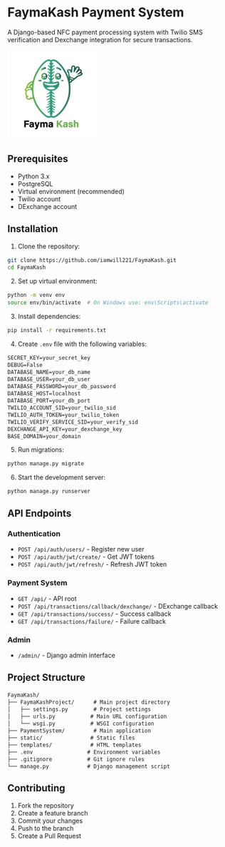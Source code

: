 # FaymaKash Payment System

A Django-based NFC payment processing system with Twilio SMS verification and Dexchange integration for secure transactions.

<img src="static/images/logo.png" alt="FaymaKash Logo" width="200" height="auto">


## Prerequisites

- Python 3.x
- PostgreSQL
- Virtual environment (recommended)
- Twilio account
- DExchange account

## Installation

1. Clone the repository:
```bash
git clone https://github.com/iamwill221/FaymaKash.git
cd FaymaKash
```

2. Set up virtual environment:
```bash
python -m venv env
source env/bin/activate  # On Windows use: env\Scripts\activate
```

3. Install dependencies:
```bash
pip install -r requirements.txt
```

4. Create `.env` file with the following variables:
```
SECRET_KEY=your_secret_key
DEBUG=False
DATABASE_NAME=your_db_name
DATABASE_USER=your_db_user
DATABASE_PASSWORD=your_db_password
DATABASE_HOST=localhost
DATABASE_PORT=your_db_port
TWILIO_ACCOUNT_SID=your_twilio_sid
TWILIO_AUTH_TOKEN=your_twilio_token
TWILIO_VERIFY_SERVICE_SID=your_verify_sid
DEXCHANGE_API_KEY=your_dexchange_key
BASE_DOMAIN=your_domain
```

5. Run migrations:
```bash
python manage.py migrate
```

6. Start the development server:
```bash
python manage.py runserver
```

## API Endpoints

### Authentication
- `POST /api/auth/users/` - Register new user
- `POST /api/auth/jwt/create/` - Get JWT tokens
- `POST /api/auth/jwt/refresh/` - Refresh JWT token

### Payment System
- `GET /api/` - API root
- `POST /api/transactions/callback/dexchange/` - DExchange callback
- `GET /api/transactions/success/` - Success callback
- `GET /api/transactions/failure/` - Failure callback

### Admin
- `/admin/` - Django admin interface

## Project Structure

```
FaymaKash/
├── FaymaKashProject/      # Main project directory
│   ├── settings.py        # Project settings
│   ├── urls.py           # Main URL configuration
│   └── wsgi.py           # WSGI configuration
├── PaymentSystem/         # Main application
├── static/               # Static files
├── templates/            # HTML templates
├── .env                 # Environment variables
├── .gitignore           # Git ignore rules
└── manage.py            # Django management script
```

## Contributing

1. Fork the repository
2. Create a feature branch
3. Commit your changes
4. Push to the branch
5. Create a Pull Request
```
